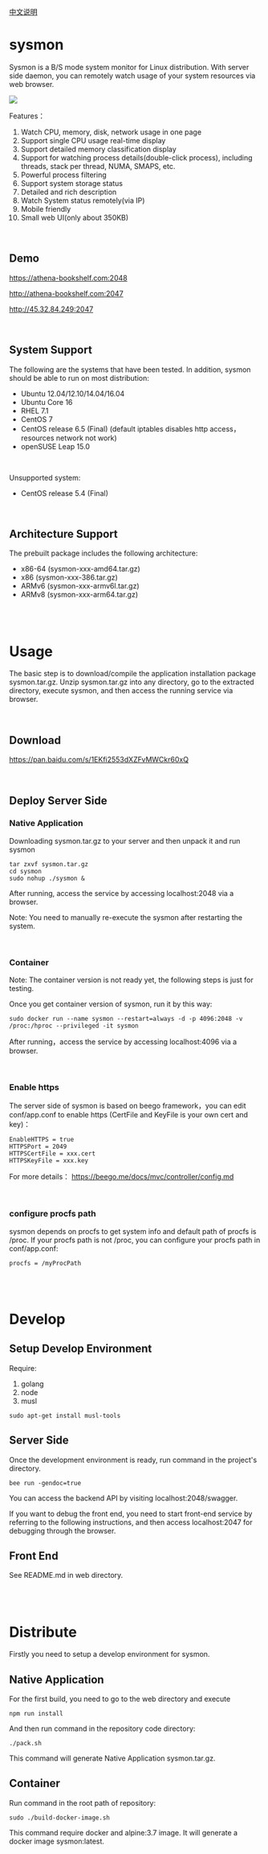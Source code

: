 
<a href="https://github.com/Lt0/sysmon/blob/master/doc/README-zh.md">中文说明</a>


# sysmon
Sysmon is a B/S mode system monitor for Linux distribution. With server side daemon, you can remotely watch usage of your system resources via web browser.

<img src="https://raw.githubusercontent.com/Lt0/sysmon/master/doc/img/sysmon-resources.png" />

Features：
1. Watch CPU, memory, disk, network usage in one page
2. Support single CPU usage real-time display
3. Support detailed memory classification display
4. Support for watching process details(double-click process), including threads, stack per thread, NUMA, SMAPS, etc.
5. Powerful process filtering
6. Support system storage status
7. Detailed and rich description
8. Watch System status remotely(via IP)
9. Mobile friendly
10. Small web UI(only about 350KB)

<br>

## Demo
https://athena-bookshelf.com:2048

http://athena-bookshelf.com:2047

http://45.32.84.249:2047


<br>

## System Support
The following are the systems that have been tested. In addition, sysmon should be able to run on most distribution:

- Ubuntu 12.04/12.10/14.04/16.04
- Ubuntu Core 16
- RHEL 7.1
- CentOS 7
- CentOS release 6.5 (Final) (default iptables disables http access，resources network not work)
- openSUSE Leap 15.0

<br>

Unsupported system:

- CentOS release 5.4 (Final)

<br>

## Architecture Support
The prebuilt package includes the following architecture:

- x86-64 (sysmon-xxx-amd64.tar.gz)
- x86 (sysmon-xxx-386.tar.gz)
- ARMv6 (sysmon-xxx-armv6l.tar.gz)
- ARMv8 (sysmon-xxx-arm64.tar.gz)


<br>
<br>

# Usage
The basic step is to download/compile the application installation package sysmon.tar.gz. Unzip sysmon.tar.gz into any directory, go to the extracted directory, execute sysmon, and then access the running service via browser.

<br>

## Download
https://pan.baidu.com/s/1EKfi2553dXZFvMWCkr60xQ

<br>

## Deploy Server Side
### Native Application
Downloading sysmon.tar.gz to your server and then unpack it and run sysmon
```
tar zxvf sysmon.tar.gz
cd sysmon
sudo nohup ./sysmon &
```
After running, access the service by accessing localhost:2048 via a browser.

Note:
You need to manually re-execute the sysmon after restarting the system.

<br>

### Container
Note: The container version is not ready yet, the following steps is just for testing.

Once you get container version of sysmon, run it by this way:
```
sudo docker run --name sysmon --restart=always -d -p 4096:2048 -v /proc:/hproc --privileged -it sysmon
```
After running，access the service by accessing localhost:4096 via a browser.


<br>

### Enable https
The server side of sysmon is based on beego framework，you can edit conf/app.conf to enable https (CertFile and KeyFile is your own cert and key)：
```
EnableHTTPS = true
HTTPSPort = 2049
HTTPSCertFile = xxx.cert
HTTPSKeyFile = xxx.key
```

For more details：
https://beego.me/docs/mvc/controller/config.md


<br>

### configure procfs path
sysmon depends on procfs to get system info and default path of procfs is /proc. If your procfs path is not /proc, you can configure your procfs path in conf/app.conf:
```
procfs = /myProcPath
```


<br>
<br>

# Develop
## Setup Develop Environment
Require:
1. golang
2. node
3. musl
```
sudo apt-get install musl-tools
```

## Server Side
Once the development environment is ready, run command in the project's directory.
```
bee run -gendoc=true
```
You can access the backend API by visiting localhost:2048/swagger.

If you want to debug the front end, you need to start front-end service by referring to the following instructions, and then access localhost:2047 for debugging through the browser.

## Front End
See README.md in web directory.


<br>
<br>

# Distribute
Firstly you need to setup a develop environment for sysmon.

## Native Application
For the first build, you need to go to the web directory and execute
```
npm run install
```

And then run command in the repository code directory:
```
./pack.sh
```
This command will generate Native Application sysmon.tar.gz.

## Container
Run command in the root path of repository: 
```
sudo ./build-docker-image.sh
```
This command require docker and alpine:3.7 image. It will generate a docker image sysmon:latest.


